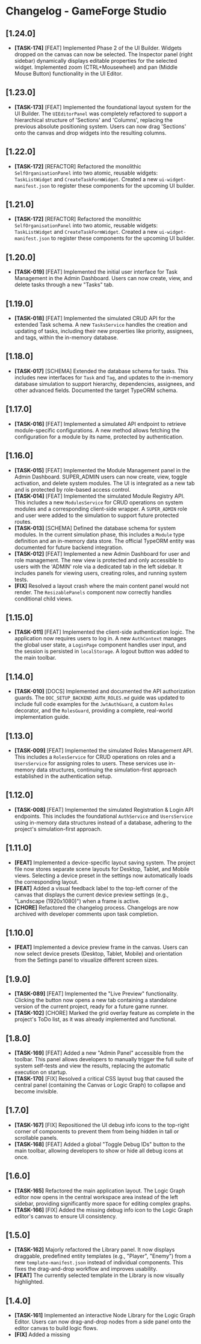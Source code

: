 # Changelog - GameForge Studio

## [1.24.0]
- **[TASK-174]** [FEAT] Implemented Phase 2 of the UI Builder. Widgets dropped on the canvas can now be selected. The Inspector panel (right sidebar) dynamically displays editable properties for the selected widget. Implemented zoom (CTRL+Mousewheel) and pan (Middle Mouse Button) functionality in the UI Editor.

## [1.23.0]
- **[TASK-173]** [FEAT] Implemented the foundational layout system for the UI Builder. The `UIEditorPanel` was completely refactored to support a hierarchical structure of 'Sections' and 'Columns', replacing the previous absolute positioning system. Users can now drag 'Sections' onto the canvas and drop widgets into the resulting columns.

## [1.22.0]
- **[TASK-172]** [REFACTOR] Refactored the monolithic `SelfOrganisationPanel` into two atomic, reusable widgets: `TaskListWidget` and `CreateTaskFormWidget`. Created a new `ui-widget-manifest.json` to register these components for the upcoming UI builder.

## [1.21.0]
- **[TASK-172]** [REFACTOR] Refactored the monolithic `SelfOrganisationPanel` into two atomic, reusable widgets: `TaskListWidget` and `CreateTaskFormWidget`. Created a new `ui-widget-manifest.json` to register these components for the upcoming UI builder.

## [1.20.0]
- **[TASK-019]** [FEAT] Implemented the initial user interface for Task Management in the Admin Dashboard. Users can now create, view, and delete tasks through a new "Tasks" tab.

## [1.19.0]
- **[TASK-018]** [FEAT] Implemented the simulated CRUD API for the extended Task schema. A new `TasksService` handles the creation and updating of tasks, including their new properties like priority, assignees, and tags, within the in-memory database.

## [1.18.0]
- **[TASK-017]** [SCHEMA] Extended the database schema for tasks. This includes new interfaces for `Task` and `Tag`, and updates to the in-memory database simulation to support hierarchy, dependencies, assignees, and other advanced fields. Documented the target TypeORM schema.

## [1.17.0]
- **[TASK-016]** [FEAT] Implemented a simulated API endpoint to retrieve module-specific configurations. A new method allows fetching the configuration for a module by its name, protected by authentication.

## [1.16.0]
- **[TASK-015]** [FEAT] Implemented the Module Management panel in the Admin Dashboard. SUPER_ADMIN users can now create, view, toggle activation, and delete system modules. The UI is integrated as a new tab and is protected by role-based access control.
- **[TASK-014]** [FEAT] Implemented the simulated Module Registry API. This includes a new `ModulesService` for CRUD operations on system modules and a corresponding client-side wrapper. A `SUPER_ADMIN` role and user were added to the simulation to support future protected routes.
- **[TASK-013]** [SCHEMA] Defined the database schema for system modules. In the current simulation phase, this includes a `Module` type definition and an in-memory data store. The official TypeORM entity was documented for future backend integration.
- **[TASK-012]** [FEAT] Implemented a new Admin Dashboard for user and role management. The new view is protected and only accessible to users with the 'ADMIN' role via a dedicated tab in the left sidebar. It includes panels for viewing users, creating roles, and running system tests.
- **[FIX]** Resolved a layout crash where the main content panel would not render. The `ResizablePanels` component now correctly handles conditional child views.

## [1.15.0]
- **[TASK-011]** [FEAT] Implemented the client-side authentication logic. The application now requires users to log in. A new `AuthContext` manages the global user state, a `LoginPage` component handles user input, and the session is persisted in `localStorage`. A logout button was added to the main toolbar.

## [1.14.0]
- **[TASK-010]** [DOCS] Implemented and documented the API authorization guards. The `DOC_SETUP_BACKEND_AUTH_ROLES.md` guide was updated to include full code examples for the `JwtAuthGuard`, a custom `Roles` decorator, and the `RolesGuard`, providing a complete, real-world implementation guide.

## [1.13.0]
- **[TASK-009]** [FEAT] Implemented the simulated Roles Management API. This includes a `RolesService` for CRUD operations on roles and a `UsersService` for assigning roles to users. These services use in-memory data structures, continuing the simulation-first approach established in the authentication setup.

## [1.12.0]
- **[TASK-008]** [FEAT] Implemented the simulated Registration & Login API endpoints. This includes the foundational `AuthService` and `UsersService` using in-memory data structures instead of a database, adhering to the project's simulation-first approach.

## [1.11.0]
- **[FEAT]** Implemented a device-specific layout saving system. The project file now stores separate scene layouts for Desktop, Tablet, and Mobile views. Selecting a device preset in the settings now automatically loads the corresponding layout.
- **[FEAT]** Added a visual feedback label to the top-left corner of the canvas that displays the current device preview settings (e.g., "Landscape (1920x1080)") when a frame is active.
- **[CHORE]** Refactored the changelog process. Changelogs are now archived with developer comments upon task completion.

## [1.10.0]
- **[FEAT]** Implemented a device preview frame in the canvas. Users can now select device presets (Desktop, Tablet, Mobile) and orientation from the Settings panel to visualize different screen sizes.

## [1.9.0]
- **[TASK-089]** [FEAT] Implemented the "Live Preview" functionality. Clicking the button now opens a new tab containing a standalone version of the current project, ready for a future game runner.
- **[TASK-102]** [CHORE] Marked the grid overlay feature as complete in the project's ToDo list, as it was already implemented and functional.

## [1.8.0]
- **[TASK-169]** [FEAT] Added a new "Admin Panel" accessible from the toolbar. This panel allows developers to manually trigger the full suite of system self-tests and view the results, replacing the automatic execution on startup.
- **[TASK-170]** [FIX] Resolved a critical CSS layout bug that caused the central panel (containing the Canvas or Logic Graph) to collapse and become invisible.

## [1.7.0]
- **[TASK-167]** [FIX] Repositioned the UI debug info icons to the top-right corner of components to prevent them from being hidden in tall or scrollable panels.
- **[TASK-168]** [FEAT] Added a global "Toggle Debug IDs" button to the main toolbar, allowing developers to show or hide all debug icons at once.

## [1.6.0]
- **[TASK-165]** Refactored the main application layout. The Logic Graph editor now opens in the central workspace area instead of the left sidebar, providing significantly more space for editing complex graphs.
- **[TASK-166]** [FIX] Added the missing debug info icon to the Logic Graph editor's canvas to ensure UI consistency.

## [1.5.0]
- **[TASK-162]** Majorly refactored the Library panel. It now displays draggable, predefined entity templates (e.g., "Player", "Enemy") from a new `template-manifest.json` instead of individual components. This fixes the drag-and-drop workflow and improves usability.
- **[FEAT]** The currently selected template in the Library is now visually highlighted.

## [1.4.0]
- **[TASK-161]** Implemented an interactive Node Library for the Logic Graph Editor. Users can now drag-and-drop nodes from a side panel onto the editor canvas to build logic flows.
- **[FIX]** Added a missing